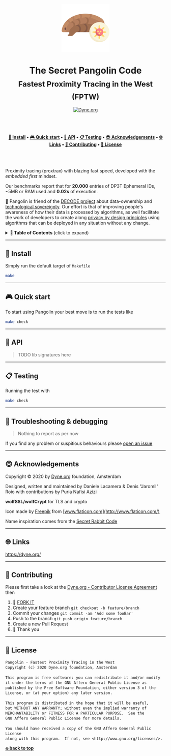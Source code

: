 <p align="center">
  <a href="https://www.dyne.org">
    <img alt="Pangolin" src="./img/pangolin.svg" width="150" />
  </a>
</p>

<h1 align="center">
  The Secret Pangolin Code</br>
  <sub>Fastest Proximity Tracing in the West (FPTW)</sub>
</h1>

<p align="center">
  <a href="https://dyne.org">
    <img src="https://img.shields.io/badge/%3C%2F%3E%20with%20%E2%9D%A4%20by-Dyne.org-blue.svg" alt="Dyne.org">
  </a>
</p>

<br><br>

<h4 align="center">
  <a href="#-install">💾 Install</a>
  <span> • </span>
  <a href="#-quick-start">🎮 Quick start</a>
  <span> • </span>
  <a href="#-api">🐝 API</a>
  <span> • </span>
  <a href="#-testing">📋 Testing</a>
  <span> • </span>
  <a href="#-acknowledgements">😍 Acknowledgements</a>
  <span> • </span>
  <a href="#-links">🌐 Links</a>
  <span> • </span>
  <a href="#-contributing">👤 Contributing</a>
  <span> • </span>
  <a href="#-license">💼 License</a>
</h4>

<br><br>

Proximity tracing (proxtrax) with blazing fast speed, developed with the _embedded first_ mindset.

Our benchmarks report that for **20.000** entries of DP3T Ephemeral IDs, ~5MB or RAM used and **0.02s** of execution.

🚧 Pangolin is friend of the [DECODE project](https://decodeproject.eu) about data-ownership and [technological sovereignty](https://www.youtube.com/watch?v=RvBRbwBm_nQ). Our effort is that of improving people's awareness of how their data is processed by algorithms, as well facilitate the work of developers to create along [privacy by design principles](https://decodeproject.eu/publications/privacy-design-strategies-decode-architecture) using algorithms that can be deployed in any situation without any change.


<details id="toc">
 <summary><strong>🚩 Table of Contents</strong> (click to expand)</summary>

* [Install](#-install)
* [Quick start](#-quick-start)
* [API](#-api)
* [Testing](#-testing)
* [Troubleshooting & debugging](#-troubleshooting--debugging)
* [Acknowledgements](#-acknowledgements)
* [Links](#-links)
* [Contributing](#-contributing)
* [License](#-license)
</details>

---
## 💾 Install

Simply run the default target of `Makefile`

```bash
make
```

---
## 🎮 Quick start

To start using Pangolin your best move is to run the tests like

```bash
make check
```

---
## 🐝 API

> TODO lib signatures here 

---

## 📋 Testing

Running the test with

```bash
make check
```

---
## 🐛 Troubleshooting & debugging

> Nothing to report as per now

If you find any problem or suspitious behaviours please [open an issue](../../issues)

---
## 😍 Acknowledgements

Copyright © 2020 by [Dyne.org](https://www.dyne.org) foundation, Amsterdam

Designed, written and maintained by Daniele Lacamera & Denis "Jaromil" Roio
with contributions by Puria Nafisi Azizi

**wolfSSL/wolfCrypt** for TLS and crypto

Icon made by [Freepik](https://www.flaticon.com/authors/freepik) from [www.flaticon.com](http://www.flaticon.com/)

Name inspiration comes from the [Secret Rabbit Code](http://www.mega-nerd.com/SRC/)

---
## 🌐 Links

https://dyne.org/

---
## 👥 Contributing

Please first take a look at the [Dyne.org - Contributor License Agreement](CONTRIBUTING.md) then

1.  🔀 [FORK IT](../../fork)
2.  Create your feature branch `git checkout -b feature/branch`
3.  Commit your changes `git commit -am 'Add some fooBar'`
4.  Push to the branch `git push origin feature/branch`
5.  Create a new Pull Request
6.  🙏 Thank you

---
## 💼 License
    Pangolin - Fastest Proximity Tracing in the West
    Copyright (c) 2020 Dyne.org foundation, Amsterdam

    This program is free software: you can redistribute it and/or modify
    it under the terms of the GNU Affero General Public License as
    published by the Free Software Foundation, either version 3 of the
    License, or (at your option) any later version.

    This program is distributed in the hope that it will be useful,
    but WITHOUT ANY WARRANTY; without even the implied warranty of
    MERCHANTABILITY or FITNESS FOR A PARTICULAR PURPOSE.  See the
    GNU Affero General Public License for more details.

    You should have received a copy of the GNU Affero General Public License
    along with this program.  If not, see <http://www.gnu.org/licenses/>.

**[🔝 back to top](#toc)**
